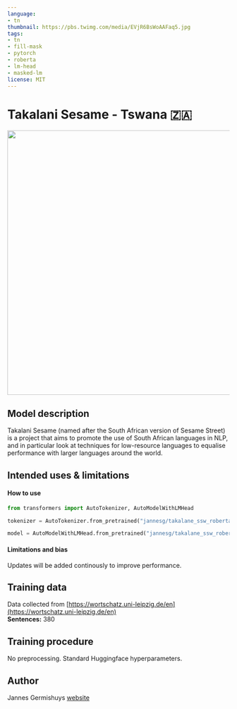 ```yaml
---
language: 
- tn
thumbnail: https://pbs.twimg.com/media/EVjR6BsWoAAFaq5.jpg
tags:
- tn
- fill-mask
- pytorch
- roberta
- lm-head
- masked-lm
license: MIT
---
```


# Takalani Sesame - Tswana 🇿🇦

<img src="https://pbs.twimg.com/media/EVjR6BsWoAAFaq5.jpg" width="600"/> 

## Model description

Takalani Sesame (named after the South African version of Sesame Street) is a project that aims to promote the use of South African languages in NLP, and in particular look at techniques for low-resource languages to equalise performance with larger languages around the world.

## Intended uses & limitations

#### How to use

```python
from transformers import AutoTokenizer, AutoModelWithLMHead

tokenizer = AutoTokenizer.from_pretrained("jannesg/takalane_ssw_roberta")

model = AutoModelWithLMHead.from_pretrained("jannesg/takalane_ssw_roberta")
```

#### Limitations and bias

Updates will be added continously to improve performance. 

## Training data

Data collected from [https://wortschatz.uni-leipzig.de/en](https://wortschatz.uni-leipzig.de/en) <br/>
**Sentences:** 380

## Training procedure

No preprocessing. Standard Huggingface hyperparameters. 

## Author

Jannes Germishuys [website](http://jannesgg.github.io)
